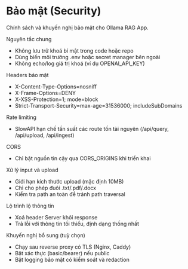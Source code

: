 # Bảo mật (Security)

Chính sách và khuyến nghị bảo mật cho Ollama RAG App.

Nguyên tắc chung
- Không lưu trữ khoá bí mật trong code hoặc repo
- Dùng biến môi trường .env hoặc secret manager bên ngoài
- Không echo/log giá trị khoá (ví dụ OPENAI_API_KEY)

Headers bảo mật
- X-Content-Type-Options=nosniff
- X-Frame-Options=DENY
- X-XSS-Protection=1; mode=block
- Strict-Transport-Security=max-age=31536000; includeSubDomains

Rate limiting
- SlowAPI hạn chế tần suất các route tốn tài nguyên (/api/query, /api/upload, /api/ingest)

CORS
- Chỉ bật nguồn tin cậy qua CORS_ORIGINS khi triển khai

Xử lý input và upload
- Giới hạn kích thước upload (mặc định 10MB)
- Chỉ cho phép đuôi .txt/.pdf/.docx
- Kiểm tra path an toàn để tránh path traversal

Lộ trình lộ thông tin
- Xoá header Server khỏi response
- Trả lỗi với thông tin tối thiểu, định dạng thống nhất

Khuyến nghị bổ sung (tuỳ chọn)
- Chạy sau reverse proxy có TLS (Nginx, Caddy)
- Bật xác thực (basic/bearer) nếu public
- Bật logging bảo mật có kiểm soát và redaction
